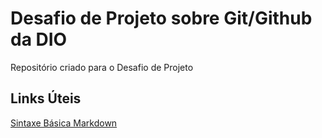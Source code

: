 # Desafio de Projeto sobre Git/Github da DIO
Repositório criado para o Desafio de Projeto

## Links Úteis
[Sintaxe Básica Markdown](https://docs.github.com/pt/get-started/writing-on-github/getting-started-with-writing-and-formatting-on-github/basic-writing-and-formatting-syntax)

